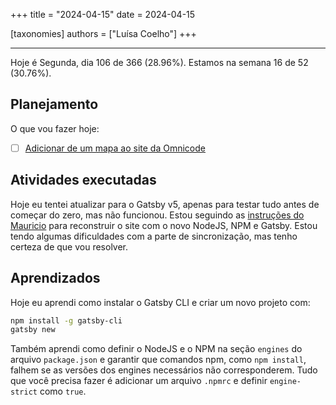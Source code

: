 +++
title = "2024-04-15"
date = 2024-04-15

[taxonomies]
authors = ["Luísa Coelho"]
+++

---

Hoje é Segunda, dia 106 de 366 (28.96%). Estamos na semana 16 de 52 (30.76%).

## Planejamento

O que vou fazer hoje:

- [ ] [Adicionar de um mapa ao site da Omnicode](https://github.com/OmnicodeSolutions/website/issues/128)

## Atividades executadas

Hoje eu tentei atualizar para o Gatsby v5, apenas para testar tudo antes de começar do zero, mas não funcionou. Estou seguindo as [instruções do Mauricio](https://github.com/OmnicodeSolutions/website/issues/131) para reconstruir o site com o novo NodeJS, NPM e Gatsby. Estou tendo algumas dificuldades com a parte de sincronização, mas tenho certeza de que vou resolver.

## Aprendizados

Hoje eu aprendi como instalar o Gatsby CLI e criar um novo projeto com:

```bash
npm install -g gatsby-cli
gatsby new
```

Também aprendi como definir o NodeJS e o NPM na seção `engines` do arquivo `package.json` e garantir que comandos npm, como `npm install`, falhem se as versões dos engines necessários não corresponderem. Tudo que você precisa fazer é adicionar um arquivo `.npmrc` e definir `engine-strict` como `true`.
